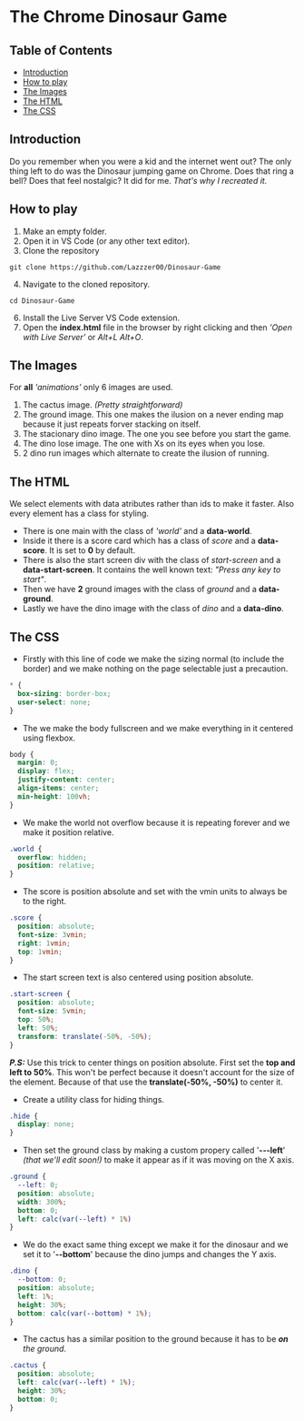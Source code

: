 # The Chrome Dinosaur Game
## Table of Contents
- [Introduction](#introduction)
- [How to play](#how-to-play)
- [The Images](#the-images)
- [The HTML](#the-html)
- [The CSS](#the-css)

## Introduction
Do you remember when you were a kid and the internet went out? The only thing left to do was the Dinosaur jumping game on Chrome. Does that ring a bell? Does that feel nostalgic? It did for me. _That's why I recreated it._

## How to play
1. Make an empty folder.
2. Open it in VS Code (or any other text editor).
3. Clone the repository
```git
git clone https://github.com/Lazzzer00/Dinosaur-Game
```
4. Navigate to the cloned repository.
```node
cd Dinosaur-Game
```
6. Install the Live Server VS Code extension.
5. Open the **index.html** file in the browser by right clicking and then _'Open with Live Server'_ or _Alt+L Alt+O_.

## The Images
For **all** _'animations'_ only 6 images are used.
1. The cactus image. _(Pretty straightforward)_
2. The ground image. This one makes the ilusion on a never ending map because it just repeats forver stacking on itself.
3. The stacionary dino image. The one you see before you start the game.
4. The dino lose image. The one with Xs on its eyes when you lose.
5. 2 dino run images which alternate to create the ilusion of running.

## The HTML
We select elements with data atributes rather than ids to make it faster. Also every element has a class for styling.
- There is one main with the class of _'world'_ and a **data-world**.
- Inside it there is a score card which has a class of _score_ and a **data-score**. It is set to **0** by default.
- There is also the start screen div with the class of _start-screen_ and a **data-start-screen**. It contains the well known text: _"Press any key to start"_.
- Then we have **2** ground images with the class of _ground_ and a **data-ground**.
- Lastly we have the dino image with the class of _dino_ and a **data-dino**.

## The CSS
- Firstly with this line of code we make the sizing normal (to include the border) and we make nothing on the page selectable just a precaution.
```css
* {
  box-sizing: border-box;
  user-select: none;
}
```
- The we make the body fullscreen and we make everything in it centered using flexbox.
```css
body {
  margin: 0;
  display: flex;
  justify-content: center;
  align-items: center;
  min-height: 100vh;
}
```
- We make the world not overflow because it is repeating forever and we make it position relative.
```css
.world {
  overflow: hidden;
  position: relative;
}
```
- The score is position absolute and set with the vmin units to always be to the right.
```css
.score {
  position: absolute;
  font-size: 3vmin;
  right: 1vmin;
  top: 1vmin;
}
```
- The start screen text is also centered using position absolute.
```css
.start-screen {
  position: absolute;
  font-size: 5vmin;
  top: 50%;
  left: 50%;
  transform: translate(-50%, -50%);
}
```
_**P.S:**_ Use this trick to center things on position absolute. First set the **top and left to 50%**. This won't be perfect because it doesn't account for the size of the element. Because of that use the **translate(-50%, -50%)** to center it.
- Create a utility class for hiding things.
```css
.hide {
  display: none;
}
```
- Then set the ground class by making a custom propery called '**---left**' _(that we'll edit soon!)_ to make it appear as if it was moving on the X axis.
```css
.ground {
  --left: 0;
  position: absolute;
  width: 300%;
  bottom: 0;
  left: calc(var(--left) * 1%)
}
```
- We do the exact same thing except we make it for the dinosaur and we set it to '**--bottom**' because the dino jumps and changes the Y axis.
```css
.dino {
  --bottom: 0;
  position: absolute;
  left: 1%;
  height: 30%;
  bottom: calc(var(--bottom) * 1%);
}
```
- The cactus has a similar position to the ground because it has to be _**on** the ground_.
```css
.cactus {
  position: absolute;
  left: calc(var(--left) * 1%);
  height: 30%;
  bottom: 0;
}
```
